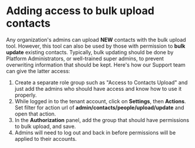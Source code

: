 # Adding access to bulk upload contacts

Any organization's admins can upload **NEW** contacts with the bulk upload tool. However, this tool can also be used by those with permission to **bulk update** existing contacts. Typically, bulk updating should be done by Platform Administrators, or well-trained super admins, to prevent overwriting information that should be kept. Here's how our Support team can give the latter access:

1. Create a separate role group such as "Access to Contacts Upload" and just add the admins who should have access and know how to use it properly.
1. While logged in to the tenant account, click on **Settings**, then **Actions**. Set filter for action url of **admin/contacts/people/upload/update** and open that action.
1. In the **Authorization** panel, add the group that should have permissions to bulk upload, and save.
1. Admins will need to log out and back in before permissions will be applied to their accounts.
